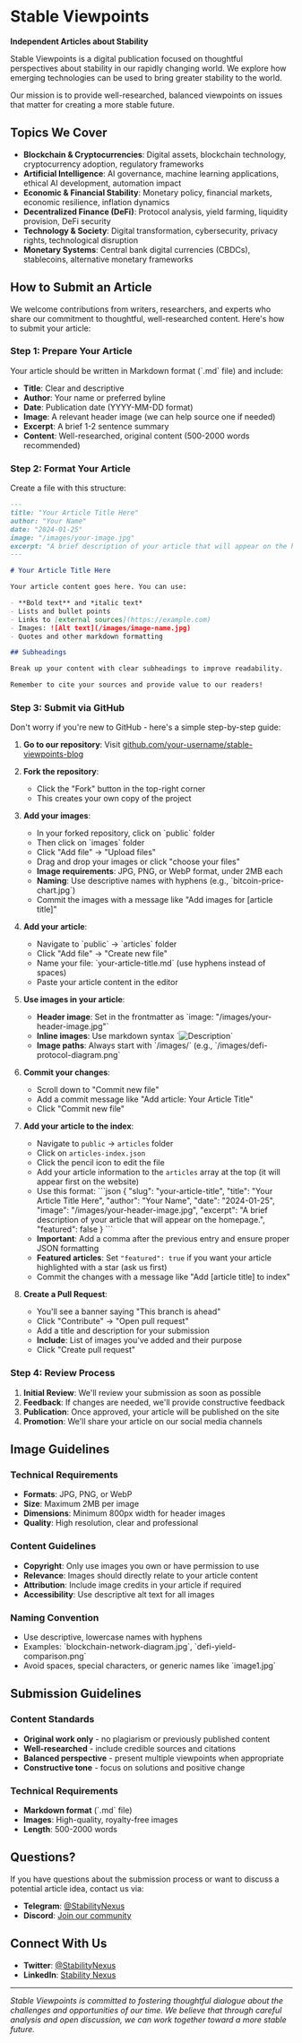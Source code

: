 # Stable Viewpoints

**Independent Articles about Stability**

Stable Viewpoints is a digital publication focused on thoughtful perspectives about stability in our rapidly changing world. We explore how emerging technologies can be used to bring greater stability to the world.

Our mission is to provide well-researched, balanced viewpoints on issues that matter for creating a more stable future.

## Topics We Cover

- **Blockchain & Cryptocurrencies**: Digital assets, blockchain technology, cryptocurrency adoption, regulatory frameworks
- **Artificial Intelligence**: AI governance, machine learning applications, ethical AI development, automation impact
- **Economic & Financial Stability**: Monetary policy, financial markets, economic resilience, inflation dynamics
- **Decentralized Finance (DeFi)**: Protocol analysis, yield farming, liquidity provision, DeFi security
- **Technology & Society**: Digital transformation, cybersecurity, privacy rights, technological disruption
- **Monetary Systems**: Central bank digital currencies (CBDCs), stablecoins, alternative monetary frameworks

## How to Submit an Article

We welcome contributions from writers, researchers, and experts who share our commitment to thoughtful, well-researched content. Here's how to submit your article:

### Step 1: Prepare Your Article

Your article should be written in Markdown format (\`.md\` file) and include:

- **Title**: Clear and descriptive
- **Author**: Your name or preferred byline
- **Date**: Publication date (YYYY-MM-DD format)
- **Image**: A relevant header image (we can help source one if needed)
- **Excerpt**: A brief 1-2 sentence summary
- **Content**: Well-researched, original content (500-2000 words recommended)

### Step 2: Format Your Article

Create a file with this structure:

```markdown
---
title: "Your Article Title Here"
author: "Your Name"
date: "2024-01-25"
image: "/images/your-image.jpg"
excerpt: "A brief description of your article that will appear on the homepage."
---

# Your Article Title Here

Your article content goes here. You can use:

- **Bold text** and *italic text*
- Lists and bullet points
- Links to [external sources](https://example.com)
- Images: ![Alt text](/images/image-name.jpg)
- Quotes and other markdown formatting

## Subheadings

Break up your content with clear subheadings to improve readability.

Remember to cite your sources and provide value to our readers!
```

### Step 3: Submit via GitHub

Don't worry if you're new to GitHub - here's a simple step-by-step guide:

1. **Go to our repository**: Visit [github.com/your-username/stable-viewpoints-blog](https://github.com/your-username/stable-viewpoints-blog)

2. **Fork the repository**: 
   - Click the "Fork" button in the top-right corner
   - This creates your own copy of the project

3. **Add your images**:
   - In your forked repository, click on \`public\` folder
   - Then click on \`images\` folder
   - Click "Add file" → "Upload files"
   - Drag and drop your images or click "choose your files"
   - **Image requirements**: JPG, PNG, or WebP format, under 2MB each
   - **Naming**: Use descriptive names with hyphens (e.g., \`bitcoin-price-chart.jpg\`)
   - Commit the images with a message like "Add images for [article title]"

4. **Add your article**:
   - Navigate to \`public\` → \`articles\` folder
   - Click "Add file" → "Create new file"
   - Name your file: \`your-article-title.md\` (use hyphens instead of spaces)
   - Paste your article content in the editor

5. **Use images in your article**:
   - **Header image**: Set in the frontmatter as \`image: "/images/your-header-image.jpg"\`
   - **Inline images**: Use markdown syntax \`![Description](/images/your-image.jpg)\`
   - **Image paths**: Always start with \`/images/\` (e.g., \`/images/defi-protocol-diagram.png\`

6. **Commit your changes**:
   - Scroll down to "Commit new file"
   - Add a commit message like "Add article: Your Article Title"
   - Click "Commit new file"

7. **Add your article to the index**:
   - Navigate to `public` → `articles` folder
   - Click on `articles-index.json`
   - Click the pencil icon to edit the file
   - Add your article information to the `articles` array at the top (it will appear first on the website)
   - Use this format:
   \`\`\`json
   {
     "slug": "your-article-title",
     "title": "Your Article Title Here",
     "author": "Your Name",
     "date": "2024-01-25",
     "image": "/images/your-header-image.jpg",
     "excerpt": "A brief description of your article that will appear on the homepage.",
     "featured": false
   }
   \`\`\`
   - **Important**: Add a comma after the previous entry and ensure proper JSON formatting
   - **Featured articles**: Set `"featured": true` if you want your article highlighted with a star (ask us first)
   - Commit the changes with a message like "Add [article title] to index"

8. **Create a Pull Request**:
   - You'll see a banner saying "This branch is ahead"
   - Click "Contribute" → "Open pull request"
   - Add a title and description for your submission
   - **Include**: List of images you've added and their purpose
   - Click "Create pull request"

### Step 4: Review Process

1. **Initial Review**: We'll review your submission as soon as possible
2. **Feedback**: If changes are needed, we'll provide constructive feedback
3. **Publication**: Once approved, your article will be published on the site
4. **Promotion**: We'll share your article on our social media channels

## Image Guidelines

### Technical Requirements
- **Formats**: JPG, PNG, or WebP
- **Size**: Maximum 2MB per image
- **Dimensions**: Minimum 800px width for header images
- **Quality**: High resolution, clear and professional

### Content Guidelines
- **Copyright**: Only use images you own or have permission to use
- **Relevance**: Images should directly relate to your article content
- **Attribution**: Include image credits in your article if required
- **Accessibility**: Use descriptive alt text for all images

### Naming Convention
- Use descriptive, lowercase names with hyphens
- Examples: \`blockchain-network-diagram.jpg\`, \`defi-yield-comparison.png\`
- Avoid spaces, special characters, or generic names like \`image1.jpg\`

## Submission Guidelines

### Content Standards
- **Original work only** - no plagiarism or previously published content
- **Well-researched** - include credible sources and citations
- **Balanced perspective** - present multiple viewpoints when appropriate
- **Constructive tone** - focus on solutions and positive change

### Technical Requirements
- **Markdown format** (\`.md\` file)
- **Images**: High-quality, royalty-free images
- **Length**: 500-2000 words

## Questions?

If you have questions about the submission process or want to discuss a potential article idea, contact us via:

- **Telegram**: [@StabilityNexus](https://t.me/StabilityNexus)
- **Discord**: [Join our community](https://discord.gg/fuuWX4AbJt)

## Connect With Us

- **Twitter**: [@StabilityNexus](https://twitter.com/StabilityNexus)
- **LinkedIn**: [Stability Nexus](https://www.linkedin.com/company/stability-nexus/)

---

*Stable Viewpoints is committed to fostering thoughtful dialogue about the challenges and opportunities of our time. We believe that through careful analysis and open discussion, we can work together toward a more stable future.*
